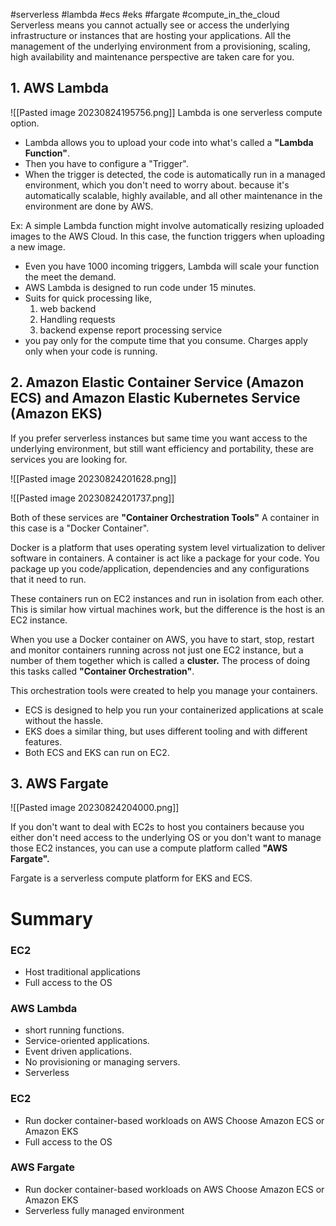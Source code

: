 #serverless #lambda #ecs #eks #fargate #compute_in_the_cloud 
Serverless means you cannot actually see or access the underlying infrastructure or instances that are hosting your applications. All the management of the underlying environment from a provisioning, scaling, high availability and maintenance perspective are taken care for you.

## 1. AWS Lambda
![[Pasted image 20230824195756.png]]
Lambda is one serverless compute option.

- Lambda allows you to upload your code into what's called a **"Lambda Function"**. 
- Then you have to configure a "Trigger". 
- When the trigger is detected, the code is automatically run in a managed environment, which you don't need to worry about. 
	because it's automatically scalable, highly available, and all other maintenance in the environment are done by AWS.

Ex: A simple Lambda function might involve automatically resizing uploaded images to the AWS Cloud. In this case, the function triggers when uploading a new image.

- Even you have 1000 incoming triggers, Lambda will scale your function the meet the demand. 
- AWS Lambda is designed to run code under 15 minutes. 
- Suits for quick processing like,
	1. web backend
	2. Handling requests
	3. backend expense report processing service
- you pay only for the compute time that you consume. Charges apply only when your code is running.

## 2. Amazon Elastic Container Service (Amazon ECS) and Amazon Elastic Kubernetes Service (Amazon EKS)

If you prefer serverless instances but same time you want access to the underlying environment, but still want efficiency and portability, these are services you are looking for.

![[Pasted image 20230824201628.png]]

![[Pasted image 20230824201737.png]]

Both of these services are **"Container Orchestration Tools"** 
A container in this case is a "Docker Container".

Docker is a platform that uses operating system level virtualization to deliver software in containers.
A container is act like a package for your code. You package up you code/application, dependencies and any configurations that it need to run. 

These containers run on EC2 instances and run in isolation from each other.
	This is similar how virtual machines work, but the difference is the host is an EC2 instance.

When you use a Docker container on AWS, you have to start, stop, restart and monitor containers running across not just one EC2 instance, but a number of them together which is called a **cluster.**
The process of doing this tasks called **"Container Orchestration"**.

This orchestration tools were created to help you manage your containers. 

- ECS is designed to help you run your containerized applications at scale without the hassle. 
- EKS does a similar thing, but uses different tooling and with different features. 
- Both ECS and EKS can run on EC2. 


## 3. AWS Fargate
![[Pasted image 20230824204000.png]]

If you don't want to deal with EC2s to host you containers because you either don't need access to the underlying OS or you don't want to manage those EC2 instances, you can use a compute platform called **"AWS Fargate".** 

Fargate is a serverless compute platform for EKS and ECS. 

# Summary 

### EC2 
- Host traditional applications
- Full access to the OS

### AWS Lambda
- short running functions.
- Service-oriented applications.
- Event driven applications.
- No provisioning or managing servers.
- Serverless

### EC2
- Run docker container-based workloads on AWS
	Choose Amazon ECS or Amazon EKS
- Full access to the OS
### AWS Fargate
- Run docker container-based workloads on AWS
	Choose Amazon ECS or Amazon EKS
- Serverless fully managed environment 
